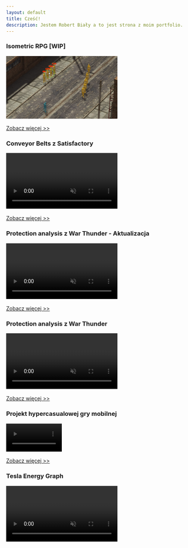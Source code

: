 ```yaml
---
layout: default
title: Cześć!
description: Jestem Robert Biały a to jest strona z moim portfolio.
---
```

### Isometric RPG [WIP]

<img src="/docs/assets/images/screen small.png" title="isometric shooter screen" style="width: 60%;">

[Zobacz więcej >>](./isometric-rpg.html)

### Conveyor Belts z Satisfactory
<video width="60%" title="Conveyor Belts" loop="" autoplay="" playsinline="" muted="true">
<source src="https://v.redd.it/7bzxichn2a071/DASH_480.mp4" type="video/mp4">
</video>

[Zobacz więcej >>](./conveyor-belts.html)

### Protection analysis z War Thunder - Aktualizacja
<video width="60%" title="Protection Analysis." loop="" autoplay="" playsinline="" muted="true">
<source src="https://v.redd.it/nyk0exefe6j81/DASH_480.mp4" type="video/mp4">
</video>

[Zobacz więcej >>](./protection-analysis-update.html)

### Protection analysis z War Thunder
<video width="60%" title="Protection Analysis." loop="" autoplay="" playsinline="" muted="true">
<source src="https://v.redd.it/ks9rkmlzlj081/DASH_480.mp4" type="video/mp4">
</video>

[Zobacz więcej >>](./protection-analysis.html)

### Projekt hypercasualowej gry mobilnej
<video width="30%" title="Hypercasual" loop="" autoplay="" playsinline="" muted="true">
<source src="https://v.redd.it/h0qwgkgnqj081/DASH_480.mp4" type="video/mp4">
</video>

[Zobacz więcej >>](./hypercasual-game.html)

### Tesla Energy Graph
<video width="60%" title="Odtworzyłem wygląd panelu energii z Tesli Model 3. Ten komponent może zostać łatwo zaimplementowany w jakiejś grze ekonomicznej." loop="" autoplay="" playsinline="" muted="true">
<source src="https://v.redd.it/0sgqgz9r92m41/DASH_480" type="video/mp4">
</video>

